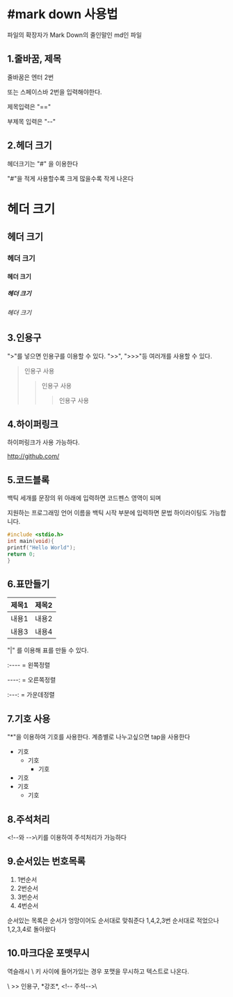 #mark down 사용법
=========
파일의 확장자가 Mark Down의 줄인말인 md인 파일

1.줄바꿈, 제목
-----
줄바꿈은 엔터 2번

또는 스페이스바 2번을 입력해야한다.

제목입력은 "=="

부제목 입력은 "--"

2.헤더 크기
-----
헤더크기는 "#" 을 이용한다

"#"을 적게 사용할수록 크게 많을수록 작게 나온다

# 헤더 크기

## 헤더 크기

### 헤더 크기

#### 헤더 크기

##### 헤더 크기

###### 헤더 크기


3.인용구
------
">"를 넣으면 인용구를 이용할 수 있다.
">>", ">>>"등 여러개를 사용할 수 있다.

> 인용구 사용
>> 인용구 사용
>>> 인용구 사용

4.하이퍼링크
-------

하이퍼링크가 사용 가능하다.

http://github.com/

5.코드블록
-------

백틱 세개를 문장의 위 아래에 입력하면 코드펜스 영역이 되며 

지원하는 프로그래밍 언어 이름을 백틱 시작 부분에 입력하면 문법 하이라이팅도 가능합니다.

```c
#include <stdio.h>
int main(void){
printf("Hello World");
return 0;
}

```

6.표만들기
------

| 제목1 | 제목2 |
|:---:|---:|
| 내용1 | 내용2 |
| 내용3 | 내용4 |

"|" 를 이용해 표를 만들 수 있다.

:---- = 왼쪽정렬

----: = 오른쪽정렬

:---: = 가운데정렬


7.기호 사용
-------
"*"을 이용하여 기호를 사용한다.
계층별로 나누고싶으면 tap을 사용한다

* 기호
  * 기호
    * 기호
* 기호
* 기호
  * 기호
  
8.주석처리
-------

\<!--와 -->\키를 이용하여 주석처리가 가능하다

<!-- 주석처리 되는 부분 -->

9.순서있는 번호목록
-------

1. 1번순서
4. 2번순서
2. 3번순서
3. 4번순서

순서있는 목록은 순서가 엉망이어도 순서대로 맞춰준다
1,4,2,3번 순서대로 적었으나 1,2,3,4로 돌아왔다


10.마크다운 포맷무시
------

역슬래시 \ 키 사이에 들어가있는 경우 포맷을 무시하고 텍스트로 나온다.

\ >> 인용구\, \*강조*\, \<!-- 주석-->\ 

